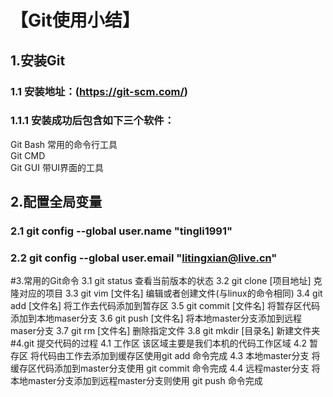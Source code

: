 【Git使用小结】
===
## 1.安装Git  
### 1.1 安装地址：(https://git-scm.com/)  
### 1.1.1 安装成功后包含如下三个软件：  
  Git Bash   常用的命令行工具  
  Git CMD  
  Git GUI    带UI界面的工具  
## 2.配置全局变量
### 2.1 git config --global user.name "tingli1991"
### 2.2 git config --global user.email "litingxian@live.cn"
#3.常用的Git命令
3.1 git status              查看当前版本的状态
3.2 git clone [项目地址]    克隆对应的项目
3.3 git vim [文件名]        编辑或者创建文件(与linux的命令相同)
3.4 git add [文件名]        将工作去代码添加到暂存区
3.5 git commit [文件名]     将暂存区代码添加到本地maser分支
3.6 git push [文件名]       将本地master分支添加到远程maser分支
3.7 git rm [文件名]         删除指定文件
3.8 git mkdir [目录名]      新建文件夹
#4.git 提交代码的过程
4.1 工作区             该区域主要是我们本机的代码工作区域
4.2 暂存区             将代码由工作去添加到缓存区使用git add 命令完成
4.3 本地master分支     将缓存区代码添加到master分支使用 git commit 命令完成
4.4 远程master分支     将本地master分支添加到远程master分支则使用 git push 命令完成
